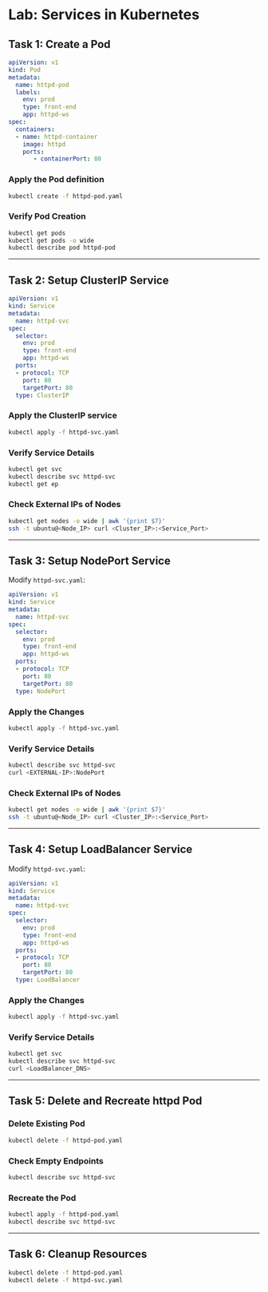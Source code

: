 # Lab: Services in Kubernetes

## Task 1: Create a Pod

```yaml
apiVersion: v1
kind: Pod
metadata:
  name: httpd-pod
  labels:
    env: prod 
    type: front-end
    app: httpd-ws
spec:
  containers:
  - name: httpd-container
    image: httpd
    ports:
       - containerPort: 80
```

### Apply the Pod definition
```sh
kubectl create -f httpd-pod.yaml
```

### Verify Pod Creation
```sh
kubectl get pods
kubectl get pods -o wide
kubectl describe pod httpd-pod
```

---

## Task 2: Setup ClusterIP Service

```yaml
apiVersion: v1
kind: Service
metadata:
  name: httpd-svc
spec:
  selector:
    env: prod
    type: front-end
    app: httpd-ws
  ports:
  - protocol: TCP
    port: 80
    targetPort: 80
  type: ClusterIP
```

### Apply the ClusterIP service
```sh
kubectl apply -f httpd-svc.yaml
```

### Verify Service Details
```sh
kubectl get svc
kubectl describe svc httpd-svc
kubectl get ep  
```

### Check External IPs of Nodes
```sh
kubectl get nodes -o wide | awk '{print $7}'
ssh -t ubuntu@<Node_IP> curl <Cluster_IP>:<Service_Port>
```

---

## Task 3: Setup NodePort Service

Modify `httpd-svc.yaml`:
```yaml
apiVersion: v1
kind: Service
metadata:
  name: httpd-svc
spec:
  selector:
    env: prod
    type: front-end
    app: httpd-ws
  ports:
  - protocol: TCP
    port: 80
    targetPort: 80
  type: NodePort
```

### Apply the Changes
```sh
kubectl apply -f httpd-svc.yaml
```

### Verify Service Details
```sh
kubectl describe svc httpd-svc
curl <EXTERNAL-IP>:NodePort
```

### Check External IPs of Nodes
```sh
kubectl get nodes -o wide | awk '{print $7}'
ssh -t ubuntu@<Node_IP> curl <Cluster_IP>:<Service_Port>
```

---

## Task 4: Setup LoadBalancer Service

Modify `httpd-svc.yaml`:
```yaml
apiVersion: v1
kind: Service
metadata:
  name: httpd-svc
spec:
  selector:
    env: prod
    type: front-end
    app: httpd-ws
  ports:
  - protocol: TCP
    port: 80
    targetPort: 80
  type: LoadBalancer
```

### Apply the Changes
```sh
kubectl apply -f httpd-svc.yaml
```

### Verify Service Details
```sh
kubectl get svc
kubectl describe svc httpd-svc
curl <LoadBalancer_DNS>
```

---

## Task 5: Delete and Recreate httpd Pod

### Delete Existing Pod
```sh
kubectl delete -f httpd-pod.yaml
```

### Check Empty Endpoints
```sh
kubectl describe svc httpd-svc
```

### Recreate the Pod
```sh
kubectl apply -f httpd-pod.yaml
kubectl describe svc httpd-svc
```

---

## Task 6: Cleanup Resources
```sh
kubectl delete -f httpd-pod.yaml
kubectl delete -f httpd-svc.yaml


